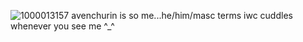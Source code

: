 
![1000013157](https://github.com/user-attachments/assets/36bd1cd6-5d22-456c-aa01-f109f3346a46)
avenchurin is so me...he/him/masc terms iwc
cuddles whenever you see me ^_^
